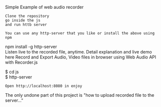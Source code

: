 Simple Example of web audio recorder

    Clone the repository 
    go inside the js
    and run httb server 
    
    You can use any http-server that you like or install the above using npm

npm install -g http-server<br>
    Listen live to the recorded file, anytime.
    Detail explanation and live demo here Record and Export Audio, Video files in browser using Web Audio API with Recorder.js

$ cd js<br>
$ http-server<br>

    Open http://localhost:8080 in enjoy





The only undone part of this project is 
"how to upload recorded file to the server..."

